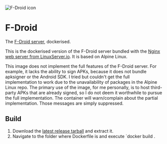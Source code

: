 ![F-Droid icon](https://raw.githubusercontent.com/austozi/selfhosted/main/fdroidserver/fdroid.svg)

# F-Droid

The [F-Droid server](https://gitlab.com/fdroid/fdroidserver), dockerised.

This is the dockerised version of the F-Droid server bundled with the [Nginx web server from LinuxServer.io](https://hub.docker.com/r/linuxserver/nginx). It is based on Alpine Linux.

This image does not implement the full features of the F-Droid server. For example, it lacks the ability to sign APKs, because it does not bundle apksigner or the Android SDK. I tried but couldn't get the full implementation to work due to the unavailability of packages in the Alpine Linux repo. The primary use of the image, for me personally, is to host third-party APKs that are already signed, so I do not deem it worthwhile to pursue the full implementation. The container will warn/complain about the partial implementation. Those messages are simply suppressed.

## Build

1. Download the [latest release tarball](https://github.com/austozi/docker-fdroidserver/releases/latest) and extract it.
2. Navigate to the folder where Dockerfile is and execute `docker build .
